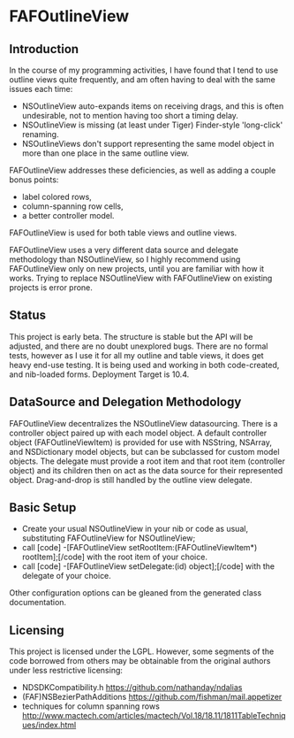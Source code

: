 FAFOutlineView
==============


Introduction
------------
In the course of my programming activities, I have found that I tend to use outline views quite frequently, and am often having to deal with the same issues each time:
- NSOutlineView auto-expands items on receiving drags, and this is often undesirable, not to mention having too short a timing delay.
- NSOutlineView is missing (at least under Tiger) Finder-style 'long-click' renaming.
- NSOutlineViews don't support representing the same model object in more than one place in the same outline view.

FAFOutlineView addresses these deficiencies, as well as adding a couple bonus points:
- label colored rows,
- column-spanning row cells,
- a better controller model.

FAFOutlineView is used for both table views and outline views.

FAFOutlineView uses a very different data source and delegate methodology than NSOutlineView, so I highly recommend using FAFOutlineView only on new projects, until you are familiar with how it works. Trying to replace NSOutlineView with FAFOutlineView on existing projects is error prone.


Status
------
This project is early beta.
The structure is stable but the API will be adjusted, and there are no doubt unexplored bugs.
There are no formal tests, however as I use it for all my outline and table views, it does get heavy end-use testing.
It is being used and working in both code-created, and nib-loaded forms.
Deployment Target is 10.4.


DataSource and Delegation Methodology
---------------------------------------------
FAFOutlineView decentralizes the NSOutlineView datasourcing. There is a controller object paired up with each model object. A default controller object (FAFOutlineViewItem) is provided for use with NSString, NSArray, and NSDictionary model objects, but can be subclassed for custom model objects.
The delegate must provide a root item and that root item (controller object) and its children then on act as the data source for their represented object.
Drag-and-drop is still handled by the outline view delegate.


Basic Setup
----------------------------------------------
- Create your usual NSOutlineView in your nib or code as usual, substituting FAFOutlineView for NSOutlineView;
- call [code] -\[FAFOutlineView setRootItem:(FAFOutlineViewItem*) rootItem\];[/code] with the root item of your choice.
- call [code] -\[FAFOutlineView setDelegate:(id) object\];[/code] with the delegate of your choice.

Other configuration options can be gleaned from the generated class documentation.





Licensing
---------
This project is licensed under the LGPL.
However, some segments of the code borrowed from others may be obtainable from the original authors under less restrictive licensing:
- NDSDKCompatibility.h <https://github.com/nathanday/ndalias>
- (FAF)NSBezierPathAdditions <https://github.com/fishman/mail.appetizer>
- techniques for column spanning rows <http://www.mactech.com/articles/mactech/Vol.18/18.11/1811TableTechniques/index.html>
